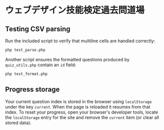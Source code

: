 # ウェブデザイン技能検定過去問道場

## Testing CSV parsing

Run the included script to verify that multiline cells are handled correctly:

```bash
php test_parse.php
```

Another script ensures the formatted questions produced by `quiz_utils.php`
contain an `id` field:

```bash
php test_format.php
```

## Progress storage

Your current question index is stored in the browser using `localStorage` under
the key `current`. When the page is reloaded it resumes from that index. To
reset your progress, open your browser's developer tools, locate the
`localStorage` entry for the site and remove the `current` item (or clear all
stored data).
